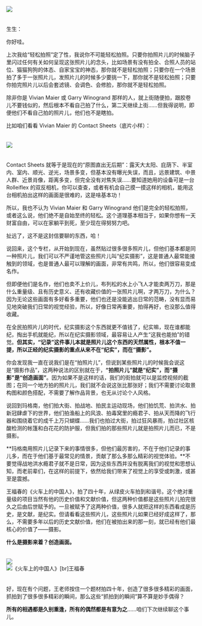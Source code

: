 [![](https://static001.geekbang.org/resource/image/3e/04/3e8b2bc3418a93866743a70d0edd8d04.jpg?wh=750x360)](http://time.geekbang.org/column/article/501250)

　  
生生：

你好哇。

上次我给“轻松拍照”定了性，我说你不可能轻松拍照。只要你拍照片儿的时候脑子里闪过任何有关如何呈现这张照片儿的念头，比如场景有没有拍全、合照人员的站位、猫猫狗狗的体态、自家宝宝的神态，那你就不是轻松拍照；只要你在一个场景拍了多于一张照片儿，发照片儿的时候多少要挑一下，那你就不是轻松拍照；只要你拍完照片儿以后会套滤镜、会调色、会修脸，那你就不是轻松拍照。

除非你是 Vivian Maier 或 Garry Winogrand 那样的人，就上街随便拍，跟胶卷儿不要钱似的，然后根本不看自己拍了什么，第二天继续上街……但我得说明，即便他们不看自己拍的照片儿，他们也不是瞎拍。

比如咱们看看 Vivian Maier 的 Contact Sheets（底片小样）：  
　

![](https://static001.geekbang.org/resource/image/86/22/86bca8af412e4c7fafa3a050c8798422.jpeg?wh=1400x1025)

　  
Contact Sheets 就等于是现在的“原图直出无后期”：露天大太阳、庇荫下、半室内、室内、顺光、逆光，场景多变，但基本没有曝光失误，而且，远景建筑、中景人群、近景肖像，距离多变，但完全没有对焦失误……要知道她用的设备可是一台 Rolleiflex 的双反相机，你可以查查，或者有机会自己摸一摸这样的相机，能用这台相机拍出这样的画面是很难的，这是啥基本功！

所以，我也不认为 Vivian Maier 和 Garry Winogrand 他们是完全的轻松拍照，或者这么说，他们绝不是自始至终的轻松。这个道理基本相当于，如果你想有一天财富自由，可以在家躺平到死，至少现在得努努力吧。

扯远了，这不是这封信要聊的东西，哈！

说回来，这个专栏，从开始到现在，虽然贴过很多很多照片儿，但他们基本都是同一种照片儿，我们可以不严谨地管这些照片儿叫“纪实摄影”，这是普通人最常能接触到的领域，也是普通人最可以理解的画面，非常有共鸣，所以，他们很容易变成名作。

但即便他们是名作，他们也卖不上价儿，布列松的水上小飞人才能卖两万刀，那是什么重量级、且有历史意义、还有收藏价值的一张照片儿啊，才两万刀，为什么？因为无论这些画面有多好看多重要，他们也还是没能逃出日常的范畴，没有显而易见地突破我们日常的视觉经验，所以，好像日常再重要，拍得再好，也没那么值得收藏。

在全民拍照片儿的时代，纪实摄影这个东西就更不值钱了，纪实嘛，现在谁都能纪，掏出手机就能纪，所以在纪实摄影领域，最容易让人产生“这我也能拍”的错觉。**但其实，“记录”这件事儿本就是照片儿这个东西的天然属性，根本不值一提，所以正经的纪实摄影的重点从来不在“纪实”，而在“摄影”。**

你会发现我一直在说我们是在“拍照片儿”，但说到某些照片儿的时候我会说这是“摄影作品”，这两种说法的区别就在于，**“拍照片儿”就是“纪实”，而“摄影”是“创造画面”**。因为如果不是这样的话，我们的街拍就可以是监控视频的截图；在同一个地方拍的照片儿，我们就不会说这张比那张好；我们不需要讨论取景构图和颜色搭配，不需要了解作品背景，也无从讨论个人风格。

说回到玛格南，他们拍大街、拍战地、拍民主运动现场，他们拍饥荒、拍洪水、拍新冠肆虐下的世界，他们拍渔船上的风浪、拍毒窝里的瘾君子、拍从天而降的飞行器和围绕着它的成千上万只蝴蝶……我们也拍过大街，拍过狂风暴雨，拍过社区核酸检测的帐篷和白花花的防护服，但我们拍的那些照片儿就是拍照片儿而已，不是摄影。

**玛格南用照片儿记录下来的事情很多，但他们最厉害的，不在于他们记录的事儿多，而在于他们基于最常见的情景，贡献了那么多那么精彩的视觉体验。**不要觉得战地洪水瘾君子就不是日常，因为这些东西并没有脱离我们的视觉和思想认知，而老前辈们，在这样的前提下，依然给我们带来了视觉上的享受或刺激，或甚至是震撼。

王福春的《火车上的中国人》，拍了四十年，从绿皮火车拍到和谐号。这个绝对重量级的项目当然有他的历史价值和文献价值，但这两种价值都是这些照片儿拍完很久之后由后世赋予的。一旦被赋予了这两种价值，很多人就把这样的东西看成是历史，是文献，是纪实。但请看看这些照片儿，这些照片儿如果已经好成这样了，那么，不需要多年以后的历史文献价值，他们在被拍出来的那一刻，就已经有他们最核心的价值了——摄影。

**什么是摄影来着？创造画面。**  
　

![](https://static001.geekbang.org/resource/image/91/75/91d2706f4914c369d5e80be6cddb0175.jpg?wh=4049x2753)  
![](https://static001.geekbang.org/resource/image/8c/b5/8c735943ab81137c3a814f7e6a23c8b5.jpg?wh=4033x2984 "《火车上的中国人》[br]王福春")

　  
好，现在有个问题，王老师按住一个题材拍四十年，创造了很多很多精彩的画面，抓拍到了很多很多精彩的瞬间，那么这些“抓拍到的瞬间”算不算是妙手偶得？

**所有的相遇都是久别重逢，所有的偶然都是有意为之**……咱们下次继续聊这个事儿。